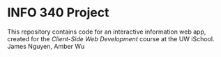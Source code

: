 # INFO 340 Project

This repository contains code for an interactive information web app, created for the _Client-Side Web Development_ course at the UW iSchool.
James Nguyen, Amber Wu
